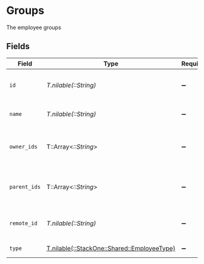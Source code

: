 # Groups

The employee groups


## Fields

| Field                                                                              | Type                                                                               | Required                                                                           | Description                                                                        | Example                                                                            |
| ---------------------------------------------------------------------------------- | ---------------------------------------------------------------------------------- | ---------------------------------------------------------------------------------- | ---------------------------------------------------------------------------------- | ---------------------------------------------------------------------------------- |
| `id`                                                                               | *T.nilable(::String)*                                                              | :heavy_minus_sign:                                                                 | Unique identifier                                                                  | 8187e5da-dc77-475e-9949-af0f1fa4e4e3                                               |
| `name`                                                                             | *T.nilable(::String)*                                                              | :heavy_minus_sign:                                                                 | The name of the group                                                              |                                                                                    |
| `owner_ids`                                                                        | T::Array<*::String*>                                                               | :heavy_minus_sign:                                                                 | The list of group owner ids of the given group                                     |                                                                                    |
| `parent_ids`                                                                       | T::Array<*::String*>                                                               | :heavy_minus_sign:                                                                 | The list of parent group ids of the given group                                    |                                                                                    |
| `remote_id`                                                                        | *T.nilable(::String)*                                                              | :heavy_minus_sign:                                                                 | Provider's unique identifier                                                       | 8187e5da-dc77-475e-9949-af0f1fa4e4e3                                               |
| `type`                                                                             | [T.nilable(::StackOne::Shared::EmployeeType)](../../models/shared/employeetype.md) | :heavy_minus_sign:                                                                 | The type of the group                                                              |                                                                                    |